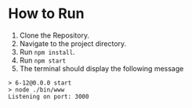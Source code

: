 # How to Run

1) Clone the Repository.
2) Navigate to the project directory.
3) Run `npm install`.
4) Run `npm start`
5) The terminal should display the following message
````
> 6-12@0.0.0 start
> node ./bin/www
Listening on port: 3000
````